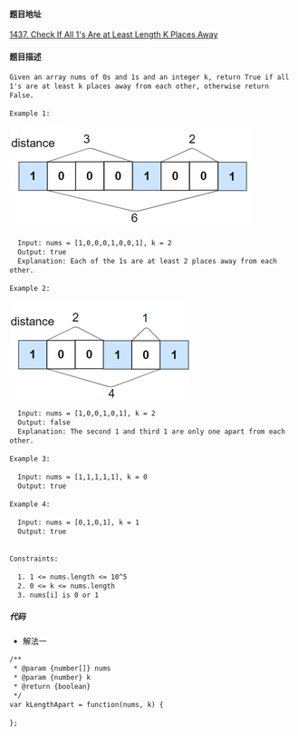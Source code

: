 #### 题目地址
[1437. Check If All 1's Are at Least Length K Places Away](https://leetcode.com/problems/check-if-all-1s-are-at-least-length-k-places-away/)
#### 题目描述
```
Given an array nums of 0s and 1s and an integer k, return True if all 1's are at least k places away from each other, otherwise return False.

Example 1:
```
![1](../assets/array/2020-06-02/1.png)
```
  Input: nums = [1,0,0,0,1,0,0,1], k = 2
  Output: true
  Explanation: Each of the 1s are at least 2 places away from each other.

Example 2:
```
![2](../assets/array/2020-06-02/2.png)
```
  Input: nums = [1,0,0,1,0,1], k = 2
  Output: false
  Explanation: The second 1 and third 1 are only one apart from each other.

Example 3:

  Input: nums = [1,1,1,1,1], k = 0
  Output: true

Example 4:

  Input: nums = [0,1,0,1], k = 1
  Output: true
 

Constraints:

  1. 1 <= nums.length <= 10^5
  2. 0 <= k <= nums.length
  3. nums[i] is 0 or 1
```

##### 代码

- 解法一
```
/**
 * @param {number[]} nums
 * @param {number} k
 * @return {boolean}
 */
var kLengthApart = function(nums, k) {
    
};
```
